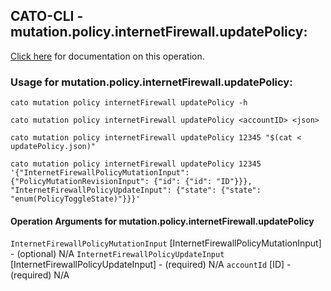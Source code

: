 
## CATO-CLI - mutation.policy.internetFirewall.updatePolicy:
[Click here](https://api.catonetworks.com/documentation/#mutation-updatePolicy) for documentation on this operation.

### Usage for mutation.policy.internetFirewall.updatePolicy:

`cato mutation policy internetFirewall updatePolicy -h`

`cato mutation policy internetFirewall updatePolicy <accountID> <json>`

`cato mutation policy internetFirewall updatePolicy 12345 "$(cat < updatePolicy.json)"`

`cato mutation policy internetFirewall updatePolicy 12345 '{"InternetFirewallPolicyMutationInput": {"PolicyMutationRevisionInput": {"id": {"id": "ID"}}}, "InternetFirewallPolicyUpdateInput": {"state": {"state": "enum(PolicyToggleState)"}}}'`

#### Operation Arguments for mutation.policy.internetFirewall.updatePolicy ####
`InternetFirewallPolicyMutationInput` [InternetFirewallPolicyMutationInput] - (optional) N/A 
`InternetFirewallPolicyUpdateInput` [InternetFirewallPolicyUpdateInput] - (required) N/A 
`accountId` [ID] - (required) N/A 
